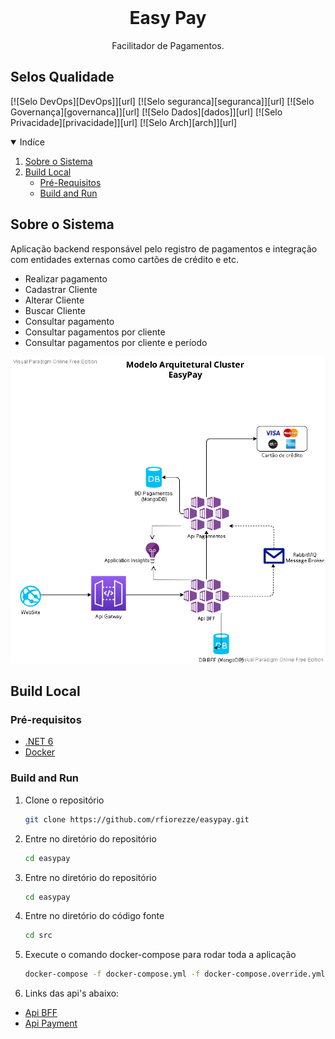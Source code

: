 <!-- PROJECT SHIELDS -->
<!--
*** I'm using markdown "reference style" links for readability.
*** Reference links are enclosed in brackets [ ] instead of parentheses ( ).
*** See the bottom of this document for the declaration of the reference variables
*** for contributors-url, forks-url, etc. This is an optional, concise syntax you may use.
*** https://www.markdownguide.org/basic-syntax/#reference-style-links
-->

<!-- PROJECT LOGO -->
<br />
<p align="center">
  <h1 align="center">Easy Pay</h1>

  <p align="center">
    Facilitador de Pagamentos.
  </p>

## Selos Qualidade
[![Selo DevOps][DevOps]][url] [![Selo seguranca][seguranca]][url] [![Selo Governança][governanca]][url] [![Selo Dados][dados]][url] [![Selo Privacidade][privacidade]][url] [![Selo Arch][arch]][url]

<!-- TABLE OF CONTENTS -->
<details open="open">
  <summary>Indíce</summary>
  <ol>
    <li>
      <a href="#sobre-o-sistema">Sobre o Sistema</a>
    </li>
    <li>
      <a href="#build-local">Build Local</a>
      <ul>
        <li><a href="#pré-requisitos">Pré-Requisitos</a></li>
        <li><a href="#build-and-run">Build and Run</a></li>
      </ul>
    </li>
  </ol>
</details>

<!-- ABOUT THE PROJECT -->
## Sobre o Sistema

Aplicação backend responsável pelo registro de pagamentos e integração com entidades externas como cartões de crédito e etc.
* Realizar pagamento
* Cadastrar Cliente
* Alterar Cliente
* Buscar Cliente
* Consultar pagamento
* Consultar pagamentos por cliente
* Consultar pagamentos por cliente e período

![Big Picture](/docs/big_picture/big_picture.png)

## Build Local

### Pré-requisitos

* [.NET 6](https://learn.microsoft.com/en-us/dotnet/core/install/)
* [Docker](https://docs.docker.com/get-started/)

### Build and Run
1. Clone o repositório
   ```sh
   git clone https://github.com/rfiorezze/easypay.git
   ```
2. Entre no diretório do repositório
   ```sh
   cd easypay
   ```
3. Entre no diretório do repositório
   ```sh
   cd easypay
   ```   
4. Entre no diretório do código fonte
   ```sh
   cd src
   ```
5. Execute o comando docker-compose para rodar toda a aplicação
   ```sh
   docker-compose -f docker-compose.yml -f docker-compose.override.yml up -d
   ```
6. Links das api's abaixo:
* [Api BFF](https://localhost:5001/swagger)
* [Api Payment](https://localhost:5004/swagger)  